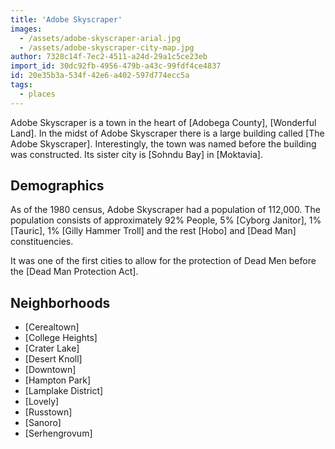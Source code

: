 ```yaml
---
title: 'Adobe Skyscraper'
images:
  - /assets/adobe-skyscraper-arial.jpg
  - /assets/adobe-skyscraper-city-map.jpg
author: 7328c14f-7ec2-4511-a24d-29a1c5ce23eb
import_id: 30dc92fb-4956-479b-a43c-99fdf4ce4837
id: 20e35b3a-534f-42e6-a402-597d774ecc5a
tags:
  - places
---
```

Adobe Skyscraper is a town in the heart of [Adobega County], [Wonderful Land]. In the midst of Adobe Skyscraper there is a large building called [The Adobe Skyscraper]. Interestingly, the town was named before the building was constructed. Its sister city is [Sohndu Bay] in [Moktavia].

## Demographics

As of the 1980 census, Adobe Skyscraper had a population of 112,000. The population consists of approximately 92% People, 5% [Cyborg Janitor], 1% [Tauric], 1% [Gilly Hammer Troll] and the rest [Hobo] and [Dead Man] constituencies.

It was one of the first cities to allow for the protection of Dead Men before the [Dead Man Protection Act].

## Neighborhoods

- [Cerealtown]
- [College Heights]
- [Crater Lake]
- [Desert Knoll]
- [Downtown]
- [Hampton Park]
- [Lamplake District]
- [Lovely]
- [Russtown]
- [Sanoro]
- [Serhengrovum]
